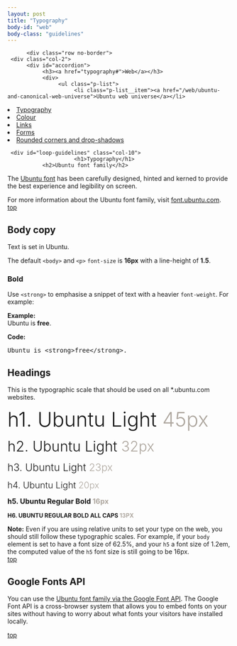 ```yaml
---
layout: post
title: "Typography"
body-id: "web"
body-class: "guidelines"
---
```


          <div class="row no-border">
     <div class="col-2">
          <div id="accordion">
               <h3><a href="typography#">Web</a></h3>
               <div>
                    <ul class="p-list">
                         <li class="p-list__item"><a href="/web/ubuntu-and-canonical-web-universe">Ubuntu web universe</a></li>
<li class="current_page_item"><a href="typography">Typography</a></li>
<li class="p-list__item"><a href="/web/colour">Colour</a></li>
<li class="p-list__item"><a href="/web/links">Links</a></li>
<li class="p-list__item"><a href="/web/forms">Forms</a></li>
<li class="p-list__item"><a href="/web/rounded-corners-and-drop-shadows">Rounded corners and drop-shadows</a></li>
                    </ul>
               </div>
          </div>
     </div>

     <div id="loop-guidelines" class="col-10">
                         <h1>Typography</h1>
               <h2>Ubuntu font family</h2>
<p>The <a title="Ubuntu font family" href="http://design.ubuntu.com/brand-elements/ubuntu-font-family">Ubuntu font</a> has been carefully designed, hinted and kerned to provide the best experience and legibility on screen.</p>
<div class="box">For more information about the Ubuntu font family, visit <a href="http://font.ubuntu.com">font.ubuntu.com</a>.</div>
<div class="wp-link-top clearfix"><a href="typography#">top</a></div>
<h2>Body copy</h2>
<p>Text is set in Ubuntu.</p>
<p>The default <code>&lt;body&gt;</code> and <code>&lt;p&gt;</code> <code>font-size</code> is <strong>16px</strong> with a line-height of <strong>1.5</strong>.</p>
<h3>Bold</h3>
<p>Use <code>&lt;strong&gt;</code> to emphasise a snippet of text with a heavier <code>font-weight</code>. For example:</p>
<p><strong>Example:</strong><br />
Ubuntu is <strong>free</strong>.</p>
<p><strong>Code:</strong></p>
<pre>Ubuntu is &lt;strong&gt;free&lt;/strong&gt;.</pre>
<h2>Headings</h2>
<p>This is the typographic scale that should be used on all *.ubuntu.com websites.</p>
<p><span style="font-size: 45px; font-weight: 300;">h1. Ubuntu Light <span style="color: #aea79f;">45px</span></span></p>
<p><span style="font-size: 32px; font-weight: 300;">h2. Ubuntu Light <span style="color: #aea79f;">32px</span></span></p>
<p><span style="font-size: 23px; font-weight: 300;">h3. Ubuntu Light <span style="color: #aea79f;">23px</span></span></p>
<p><span style="font-size: 20px; font-weight: 300;">h4. Ubuntu Light <span style="color: #aea79f;">20px</span></span></p>
<p><span style="font-size: 16px; font-weight: bold;">h5. Ubuntu Regular Bold <span style="color: #aea79f;">16px</span></span></p>
<p><span style="font-size: 13px; font-weight: bold; text-transform: uppercase;">h6. Ubuntu Regular Bold All Caps <span style="color: #aea79f;">13px</span></span></p>
<div class="box"><strong>Note:</strong> Even if you are using relative units to set your type on the web, you should still follow these typographic scales. For example, if your <code>body</code> element is set to have a font size of 62.5%, and your <code>h5</code> a font size of 1.2em, the computed value of the <code>h5</code> font size is still going to be 16px.</div>
<div class="wp-link-top clearfix"><a href="typography#">top</a></div>
<h2>Google Fonts API</h2>
<p>You can use the <a href="http://www.google.com/webfonts/specimen/Ubuntu">Ubuntu font family via the Google Font API</a>. The Google Font API is a cross-browser system that allows you to embed fonts on your sites without having to worry about what fonts your visitors have installed locally.</p>
<div class="wp-link-top clearfix"><a href="typography#">top</a></div>



